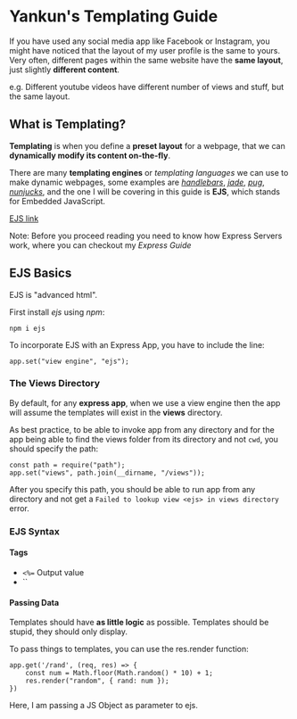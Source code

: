 # Yankun's Templating Guide

If you have used any social media app like Facebook or Instagram, you might have noticed that the layout of my user profile is the same to yours. Very often, different pages within the same website have the **same layout**, just slightly **different content**.

e.g. Different youtube videos have different number of views and stuff, but the same layout.

## What is Templating?

**Templating** is when you define a **preset layout** for a webpage, that we can **dynamically modify its content on-the-fly**.

There are many **templating engines** or *templating languages* we can use to make dynamic webpages, some examples are *[handlebars](https://handlebarsjs.com/)*, *[jade](https://jade-lang.com/)*, *[pug](https://pugjs.org/api/getting-started.html)*, *[nunjucks](https://mozilla.github.io/nunjucks/)*, and the one I will be covering in this guide is **EJS**, which stands for Embedded JavaScript.

[EJS link](https://ejs.co/)

Note: Before you proceed reading you need to know how Express Servers work, where you can checkout my *Express Guide*

## EJS Basics

EJS is "advanced html".

First install *ejs* using *npm*:
```
npm i ejs
```

To incorporate EJS with an Express App, you have to include the line:
```
app.set("view engine", "ejs");
```

### The Views Directory

By default, for any **express app**, when we use a view engine then the app will assume the templates will exist in the **views** directory.

As best practice, to be able to invoke app from any directory and for the app being able to find the views folder from its directory and not `cwd`, you should specify the path:
```
const path = require("path");
app.set("views", path.join(__dirname, "/views"));
```

After you specify this path, you should be able to run app from any directory and not get a `Failed to lookup view <ejs> in views directory` error.

### EJS Syntax

#### Tags

* `<%=` Output value
* ``

#### Passing Data

Templates should have **as little logic** as possible. Templates should be stupid, they should only display.

To pass things to templates, you can use the res.render function:
```
app.get('/rand', (req, res) => {
    const num = Math.floor(Math.random() * 10) + 1;
    res.render("random", { rand: num });
})
```
Here, I am passing a JS Object as parameter to ejs.








